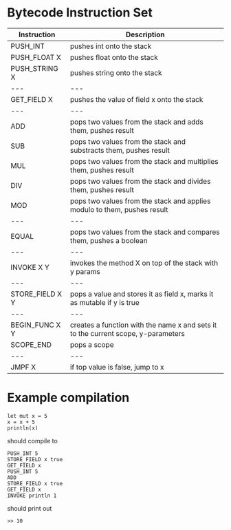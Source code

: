 # Bytecode Instruction Set

| Instruction         | Description
|---------------------|-------------
|PUSH_INT             | pushes int onto the stack
|PUSH_FLOAT X         | pushes float onto the stack
|PUSH_STRING X        | pushes string onto the stack
|---                  |---
|GET_FIELD X          | pushes the value of field x onto the stack
|---                  |---
|ADD                  | pops two values from the stack and adds them, pushes result
|SUB                  | pops two values from the stack and substracts them, pushes result
|MUL                  | pops two values from the stack and multiplies them, pushes result
|DIV                  | pops two values from the stack and divides them, pushes result
|MOD                  | pops two values from the stack and applies modulo to them, pushes result
|---                  |---
|EQUAL                | pops two values from the stack and compares them, pushes a boolean
|---                  |---
|INVOKE X Y           | invokes the method X on top of the stack with y params
|---                  |---
|STORE_FIELD X Y      | pops a value and stores it as field x, marks it as mutable if y is true
|---                  |---
|BEGIN_FUNC X Y       | creates a function with the name x and sets it to the current scope, y-parameters
|SCOPE_END            | pops a scope
|---                  |---
|JMPF X               | if top value is false, jump to x

# Example compilation

    let mut x = 5
    x = x + 5
    println(x)

should compile to

    PUSH_INT 5
    STORE_FIELD x true
    GET_FIELD x
    PUSH_INT 5
    ADD
    STORE_FIELD x true
    GET_FIELD x
    INVOKE println 1

should print out

    >> 10
